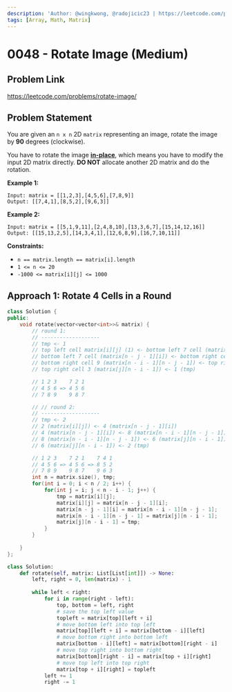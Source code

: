 ```yaml
---
description: 'Author: @wingkwong, @radojicic23 | https://leetcode.com/problems/rotate-image/'
tags: [Array, Math, Matrix]
---
```


# 0048 - Rotate Image (Medium) 

## Problem Link

https://leetcode.com/problems/rotate-image/

## Problem Statement

You are given an `n x n` 2D `matrix` representing an image, rotate the image by **90** degrees (clockwise).

You have to rotate the image [**in-place**](https://en.wikipedia.org/wiki/In-place_algorithm), which means you have to modify the input 2D matrix directly. **DO NOT** allocate another 2D matrix and do the rotation.

**Example 1:**

```
Input: matrix = [[1,2,3],[4,5,6],[7,8,9]]
Output: [[7,4,1],[8,5,2],[9,6,3]]
```

**Example 2:**

```
Input: matrix = [[5,1,9,11],[2,4,8,10],[13,3,6,7],[15,14,12,16]]
Output: [[15,13,2,5],[14,3,4,1],[12,6,8,9],[16,7,10,11]]
```

**Constraints:**

- `n == matrix.length == matrix[i].length`
- `1 <= n <= 20`
- `-1000 <= matrix[i][j] <= 1000`

## Approach 1: Rotate 4 Cells in a Round

<Tabs>

<TabItem value="cpp" label="C++">
<SolutionAuthor name="@wingkwong"/>

```cpp
class Solution {
public:
    void rotate(vector<vector<int>>& matrix) {
        // round 1: 
        // -------------------
        // tmp <- 1
        // top left cell matrix[i][j] (1) <- bottom left 7 cell (matrix[n - j - 1][i])
        // bottom left 7 cell (matrix[n - j - 1][i]) <- bottom right cell 9 (matrix[n - i - 1][n - j - 1])
        // bottom right cell 9 (matrix[n - i - 1][n - j - 1]) <- top right cell 3 (matrix[j][n - i - 1])
        // top right cell 3 (matrix[j][n - i - 1]) <- 1 (tmp)

        // 1 2 3    7 2 1
        // 4 5 6 => 4 5 6
        // 7 8 9    9 8 7

        // // round 2:
        // -------------------
        // tmp <- 2
        // 2 (matrix[i][j]) <- 4 (matrix[n - j - 1][i])
        // 4 (matrix[n - j - 1][i]) <- 8 (matrix[n - i - 1][n - j - 1])
        // 8 (matrix[n - i - 1][n - j - 1]) <- 6 (matrix[j][n - i - 1])
        // 6 (matrix[j][n - i - 1]) <- 2 (tmp)

        // 1 2 3    7 2 1    7 4 1
        // 4 5 6 => 4 5 6 => 8 5 2
        // 7 8 9    9 8 7    9 6 3
        int n = matrix.size(), tmp;
		for(int i = 0; i < n / 2; i++) {
            for(int j = i; j < n - i - 1; j++) {
				tmp = matrix[i][j];
				matrix[i][j] = matrix[n - j - 1][i];
				matrix[n - j - 1][i] = matrix[n - i - 1][n - j - 1];
				matrix[n - i - 1][n - j - 1] = matrix[j][n - i - 1];
				matrix[j][n - i - 1] = tmp;
			}
        }
			
    }
};

```

</TabItem>

<TabItem value="python" label="Python">
<SolutionAuthor name="@radojicic23"/>

```python
class Solution:
    def rotate(self, matrix: List[List[int]]) -> None:
        left, right = 0, len(matrix) - 1
    
        while left < right:
            for i in range(right - left):
                top, bottom = left, right
                # save the top left value
                topleft = matrix[top][left + i]
                # move bottom left into top left
                matrix[top][left + i] = matrix[bottom - i][left]
                # move bottom right into bottom left
                matrix[bottom - i][left] = matrix[bottom][right - i]
                # move top right into bottom right
                matrix[bottom][right - i] = matrix[top + i][right]
                # move top left into top right
                matrix[top + i][right] = topleft
            left += 1
            right -= 1
```

</TabItem>
</Tabs>
